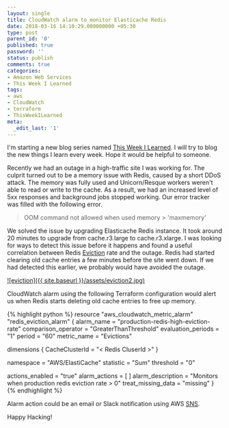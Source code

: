 ```yaml
---
layout: single
title: CloudWatch alarm to monitor Elasticache Redis
date: 2018-03-16 14:10:29.000000000 +05:30
type: post
parent_id: '0'
published: true
password: ''
status: publish
comments: true
categories:
- Amazon Web Services
- This Week I Learned
tags:
- aws
- CloudWatch
- terraform
- ThisWeekILearned
meta:
  _edit_last: '1'
---
```

I'm starting a new blog series named [This Week I Learned](/categories/this-week-i-learned/). I will try to blog the new things I learn every week. Hope it would be helpful to someone.

Recently we had an outage in a high-traffic site I was working for. The culprit turned out to be a memory issue with Redis, caused by a short DDoS attack. The memory was fully used and Unicorn/Resque workers weren't able to read or write to the cache. As a result, we had an increased level of 5xx responses and background jobs stopped working. Our error tracker was filled with the following error.


> OOM command not allowed when used memory > 'maxmemory'

We solved the issue by upgrading Elasticache Redis instance. It took around 20 minutes to upgrade from cache.r3.large to cache.r3.xlarge. I was looking for ways to detect this issue before it happens and found a useful correlation between Redis [Eviction](https://en.wikipedia.org/wiki/Cache_replacement_policies) rate and the outage. Redis had started clearing old cache entries a few minutes before the site went down. If we had detected this earlier, we probably would have avoided the outage.

[![eviction]({{ site.baseurl }}/assets/eviction2.jpg)](http://ershadk.com/blog/wp-content/uploads/2018/03/eviction2.jpg)

CloudWatch alarm using the following Terraform configuration would alert us when Redis starts deleting old cache entries to free up memory.

{% highlight python %}
resource "aws_cloudwatch_metric_alarm" "redis_eviction_alarm" {
  alarm_name          = "production-redis-high-eviction-rate"
  comparison_operator = "GreaterThanThreshold"
  evaluation_periods  = "1"
  period              = "60"
  metric_name         = "Evictions"

  dimensions {
    CacheClusterId = "< Redis CluserId >"
  }

  namespace = "AWS/ElastiCache"
  statistic = "Sum"
  threshold = "0"

  actions_enabled    = "true"
  alarm_actions      = [ <alarm action> ]
  alarm_description  = "Monitors when production redis eviction rate > 0"
  treat_missing_data = "missing"
}
{% endhighlight %}

Alarm action could be an email or Slack notification using AWS [SNS](https://aws.amazon.com/sns/).

Happy Hacking!
